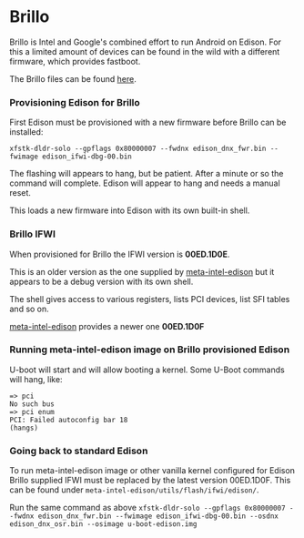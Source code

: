 # Brillo

Brillo is Intel and Google's combined effort to run Android on Edison. For this a limited amount of devices can be found in the wild with a different firmware, which provides fastboot.

The Brillo files can be found [here](https://dl.google.com/dl/androidthings/edison/devpreview/2/androidthings_edison_devpreview_2.zip).

### Provisioning Edison for Brillo

First Edison must be provisioned with a new firmware before Brillo can be installed:

```
xfstk-dldr-solo --gpflags 0x80000007 --fwdnx edison_dnx_fwr.bin --fwimage edison_ifwi-dbg-00.bin
```

The flashing will appears to hang, but be patient. After a minute or so the command will complete. Edison will appear to hang and needs a manual reset.

This loads a new firmware into Edison with its own built-in shell.

### Brillo IFWI
When provisioned for Brillo the IFWI version is **00ED.1D0E**.

This is an older version as the one supplied by [meta-intel-edison](https://github.com/edison-fw/meta-intel-edison/commit/70525b810cc3e4e368be7334a2423ffaefb49a7c) but it appears to be a debug version with its own shell.

The shell gives access to various registers, lists PCI devices, list SFI tables and so on.

[meta-intel-edison](https://github.com/edison-fw/meta-intel-edison/commit/4688789e42c97baf988ca44ae895778dbd954a70) provides a newer one **00ED.1D0F** 

### Running meta-intel-edison image on Brillo provisioned Edison
U-boot will start and will allow booting a kernel. Some U-Boot commands will hang, like:
```
=> pci
No such bus
=> pci enum
PCI: Failed autoconfig bar 18
(hangs)
```

### Going back to standard Edison
To run meta-intel-edison image or other vanilla kernel configured for Edison Brillo supplied IFWI must be replaced by the latest version 00ED.1D0F. This can be found under `meta-intel-edison/utils/flash/ifwi/edison/`.

Run the same command as above `xfstk-dldr-solo --gpflags 0x80000007 --fwdnx edison_dnx_fwr.bin --fwimage edison_ifwi-dbg-00.bin --osdnx edison_dnx_osr.bin --osimage u-boot-edison.img`
